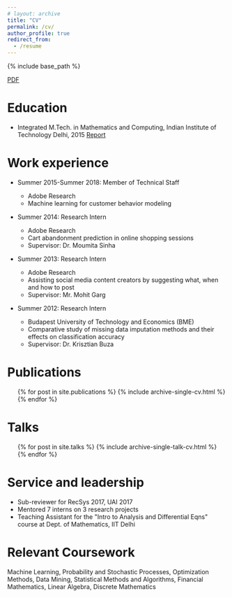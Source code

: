 ```yaml
---
# layout: archive
title: "CV"
permalink: /cv/
author_profile: true
redirect_from:
  - /resume
---
```


{% include base_path %}

[PDF](http://harvineet.github.io/files/cv.pdf)

Education
======
* Integrated M.Tech. in Mathematics and Computing, Indian Institute of Technology Delhi, 2015 [Report](http://harvineet.github.io/files/masters_thesis.pdf)

Work experience
======
* Summer 2015-Summer 2018: Member of Technical Staff
  * Adobe Research
  * Machine learning for customer behavior modeling

* Summer 2014: Research Intern
  * Adobe Research
  * Cart abandonment prediction in online shopping sessions
  * Supervisor: Dr. Moumita Sinha

* Summer 2013: Research Intern
  * Adobe Research
  * Assisting social media content creators by suggesting what, when and how to post
  * Supervisor: Mr. Mohit Garg
 
* Summer 2012: Research Intern
  * Budapest University of Technology and Economics (BME)
  * Comparative study of missing data imputation methods and their effects on classification accuracy
  * Supervisor: Dr. Krisztian Buza

Publications
======
  <ul>{% for post in site.publications %}
    {% include archive-single-cv.html %}
  {% endfor %}</ul>
  
Talks
======
  <ul>{% for post in site.talks %}
    {% include archive-single-talk-cv.html %}
  {% endfor %}</ul>
<!--   
Teaching
======
  <ul>{% for post in site.teaching %}
    {% include archive-single-cv.html %}
  {% endfor %}</ul> -->
  
Service and leadership
======
* Sub-reviewer for RecSys 2017, UAI 2017
* Mentored 7 interns on 3 research projects
* Teaching Assistant for the "Intro to Analysis and Differential Eqns" course at Dept. of Mathematics, IIT Delhi

Relevant Coursework
======
Machine Learning, Probability and Stochastic Processes, Optimization Methods, Data
Mining, Statistical Methods and Algorithms, Financial Mathematics, Linear Algebra, Discrete Mathematics
